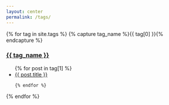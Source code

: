```yaml
---
layout: center
permalink: /tags/
---
```


{% for tag in site.tags %}
  {% capture tag_name %}{{ tag[0] }}{% endcapture %}
  <h3><a class="button" href="{{ site.baseurl }}/tags/{{ tag_name | slugify }}">{{ tag_name }}</a></h3> 
  <ul>
    {% for post in tag[1] %}
      <li><a href="{{ post.url | relative_url }}">{{ post.title }}</a></li>
      
    {% endfor %}
  </ul>
{% endfor %}


<script>

function slugify(text)
{
    return text.toLowerCase().replace(/ /g,'-').replace(/[^\w-]+/g,'');
}


document.getElementById("mytext").value = w;

</script>